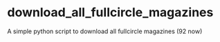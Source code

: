 download_all_fullcircle_magazines
================================

A simple python script to download all fullcircle magazines (92 now)



